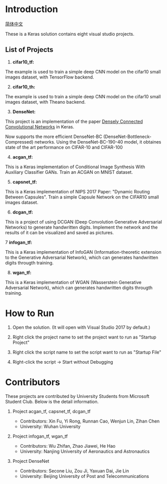 # Introduction

[简体中文](/zh-hans/examples/keras/README.md)

These is a Keras solution contains eight visual studio projects.

## List of Projects

1. **cifar10_tf:**

The example is used to train a simple deep CNN model on the cifar10 small images dataset, with TensorFlow backend.

2. **cifar10_th:**

The example is used to train a simple deep CNN model on the cifar10 small images dataset, with Theano backend.


3. **DenseNet:**

This project is an implementation of the paper [Densely Connected Convolutional Networks](https://arxiv.org/pdf/1608.06993v3.pdf) in Keras.

Now supports the more efficient DenseNet-BC (DenseNet-Bottleneck-Compressed) networks. Using the DenseNet-BC-190-40 model,
it obtaines state of the art performance on CIFAR-10 and CIFAR-100

4. **acgan_tf:**

This is a Keras implementation of Conditional Image Synthesis With Auxiliary Classifier GANs. Train an ACGAN on MNIST dataset.

5. **capsnet_tf:**

This is a Keras implementation of NIPS 2017 Paper: "Dynamic Routing Between Capsules". Train a simple Capsule Network on the CIFAR10 small images dataset.

6. **dcgan_tf:**

This is a project of using DCGAN (Deep Convolution Generative Adversarial Networks) to generate handwritten digits.
Implement the network and the results of it can be visualized and saved as pictures.

7  **infogan_tf:**

This is a Keras implementation of InfoGAN (Information-theoretic extension to the Generative Adversarial Network), which can generates handwritten digits througth training.

8. **wgan_tf:**

This is a Keras implementation of WGAN (Wasserstein Generative Adversarial Network), which can generates handwritten digits througth training.

# How to Run

1. Open the solution. (It will open with Visual Studio 2017 by default.)

2. Right click the project name to set the project want to run as "Startup Project"

3. Right click the script name to set the script want to run as "Startup File"

4. Right-click the script -> Start without Debugging


# Contributors

These projects are contributed by University Students from Microsoft Student Club. Below is the detail information.

1. Project acgan_tf, capsnet_tf, dcgan_tf

    - Contributors: Xin Fu, Yi Rong, Runnan Cao, Wenjun Lin, Zihan Chen
    - University: Wuhan University

2. Project infogan_tf, wgan_tf

    - Contributors: Wu Zhifan, Zhao Jiawei, He Hao
    - University: Nanjing University of Aeronautics and Astronautics

3. Project DenseNet

    - Contributors: Secone Liu, Zou Ji, Yaxuan Dai, Jie Lin
    - University: Beijing University of Post and Telecommunications